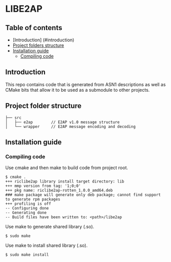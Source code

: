 # LIBE2AP

## Table of contents
* [Introduction] (#introduction)
* [Project folders structure](#project-folders-structure)
* [Installation guide](#installation-guide)
  * [Compiling code](#compiling-code)

## Introduction
This repo contains code that is generated from ASN1 descriptions
as well as CMake bits that allow it to be used as a submodule
to other projects.

## Project folder structure

```
├── src
│   ├── e2ap        // E2AP v1.0 message structure
│   └── wrapper     // E2AP message encoding and decoding
```

## Installation guide

### Compiling code

Use cmake and then make to build code from project root.

```
$ cmake .
+++ riclibe2ap library install target directory: lib
+++ mmp version from tag: '1;0;0'
+++ pkg name: riclibe2ap-rotten_1.0.0_amd64.deb
### make package will generate only deb package; cannot find support to generate rpm packages
+++ profiling is off
-- Configuring done
-- Generating done
-- Build files have been written to: <path>/libe2ap
```

Use make to generate shared library (.so).

```
$ sudo make 
```

Use make to install shared library (.so).

```
$ sudo make install
```